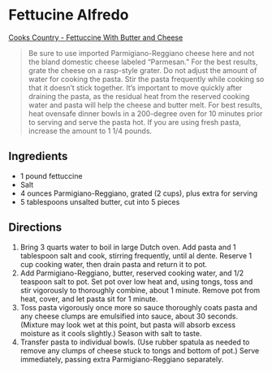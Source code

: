 # Fettucine Alfredo

[Cooks Country - Fettuccine With Butter and Cheese](https://www.cookscountry.com/recipes/8991-fettuccine-with-butter-and-cheese)

> Be sure to use imported Parmigiano-Reggiano cheese here and not the bland domestic cheese labeled “Parmesan.” For the best results, grate the cheese on a rasp-style grater. Do not adjust the amount of water for cooking the pasta. Stir the pasta frequently while cooking so that it doesn’t stick together. It’s important to move quickly after draining the pasta, as the residual heat from the reserved cooking water and pasta will help the cheese and butter melt. For best results, heat ovensafe dinner bowls in a 200-degree oven for 10 minutes prior to serving and serve the pasta hot. If you are using fresh pasta, increase the amount to 1 1/4 pounds.

## Ingredients
- 1	pound fettuccine
- Salt
- 4	ounces Parmigiano-Reggiano, grated (2 cups), plus extra for serving
- 5	tablespoons unsalted butter, cut into 5 pieces

## Directions
1. Bring 3 quarts water to boil in large Dutch oven. Add pasta and 1 tablespoon salt and cook, stirring frequently, until al dente. Reserve 1 cup cooking water, then drain pasta and return it to pot.
2. Add Parmigiano-Reggiano, butter, reserved cooking water, and 1/2 teaspoon salt to pot. Set pot over low heat and, using tongs, toss and stir vigorously to thoroughly combine, about 1 minute. Remove pot from heat, cover, and let pasta sit for 1 minute.
3. Toss pasta vigorously once more so sauce thoroughly coats pasta and any cheese clumps are emulsified into sauce, about 30 seconds. (Mixture may look wet at this point, but pasta will absorb excess moisture as it cools slightly.) Season with salt to taste.
4. Transfer pasta to individual bowls. (Use rubber spatula as needed to remove any clumps of cheese stuck to tongs and bottom of pot.) Serve immediately, passing extra Parmigiano-Reggiano separately.
